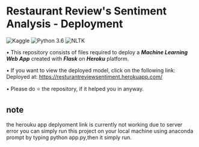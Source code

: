# Restaurant Review's Sentiment Analysis - Deployment
![Kaggle](https://img.shields.io/badge/Dataset-Kaggle-blue.svg) ![Python 3.6](https://img.shields.io/badge/Python-3.6-brightgreen.svg) ![NLTK](https://img.shields.io/badge/Library-NLTK-orange.svg)

• This repository consists of files required to deploy a ___Machine Learning Web App___ created with ___Flask___ on ___Heroku___ platform.

• If you want to view the deployed model, click on the following link:<br />
Deployed at: https://resturantreviewsentiment.herokuapp.com/




• Please do ⭐ the repository, if it helped you in anyway.

## note

the herouku app deplyoment link is currently not working due to server error you can simply run this project on your local machine using anaconda prompt by typing python app.py,then it simply run. 






